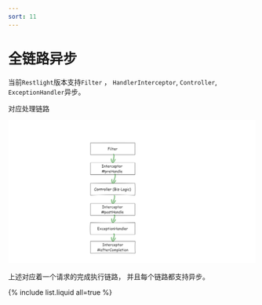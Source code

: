 ```yaml
---
sort: 11
---
```


# 全链路异步

当前`Restlight`版本支持`Filter` ， `HandlerInterceptor`, `Controller`,  `ExceptionHandler`异步。

对应处理链路

![restlightexecution.png](../../../img/Execution.png)

上述对应着一个请求的完成执行链路， 并且每个链路都支持异步。

{% include list.liquid all=true %}
